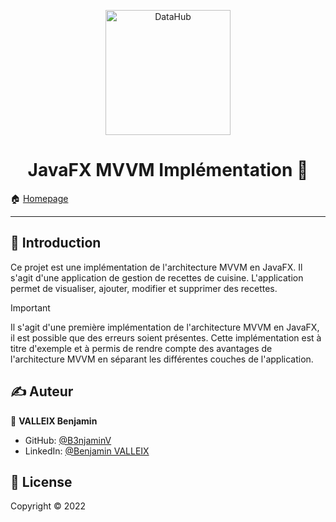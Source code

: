 <p align="center">
<img alt="DataHub" src="https://www.sgcookinglessons.com/wp-content/uploads/2016/12/Master-Chef-Icon.png" height="200px"
</p>
<h1 align="center"> JavaFX MVVM Implémentation 👋</h1>

🏠 [Homepage](https://github.com/B3njaminV/javafx-masterchef-mvvm)

---

## 📣 Introduction

Ce projet est une implémentation de l'architecture MVVM en JavaFX. Il s'agit d'une application de gestion de recettes de cuisine. L'application permet de visualiser, ajouter, modifier et supprimer des recettes.

> [!IMPORTANT]
> Il s'agit d'une première implémentation de l'architecture MVVM en JavaFX, il est possible que des erreurs soient présentes. Cette implémentation est à titre d'exemple et à permis de rendre compte des avantages de l'architecture MVVM en séparant les différentes couches de l'application.




## ✍️ Auteur

👤 **VALLEIX Benjamin**

* GitHub: [@B3njaminV](https://github.com/B3njaminV)
* LinkedIn: [@Benjamin VALLEIX](https://www.linkedin.com/in/benjamin-valleix-27115719a)

## 📝 License

Copyright © 2022
